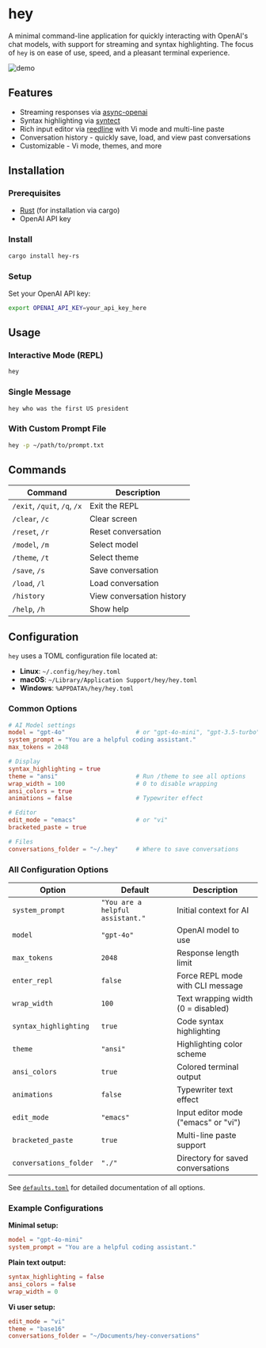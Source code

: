 # hey

A minimal command-line application for quickly interacting with OpenAI's chat models, with support for streaming and syntax highlighting. The focus of `hey` is on ease of use, speed, and a pleasant terminal experience.

![demo](./hey_demo.gif)

## Features

- Streaming responses via [async-openai](https://github.com/64bit/async-openai)
- Syntax highlighting via [syntect](https://github.com/trishume/syntect)
- Rich input editor via [reedline](https://github.com/nushell/reedline) with Vi mode and multi-line paste
- Conversation history - quickly save, load, and view past conversations
- Customizable - Vi mode, themes, and more

## Installation

### Prerequisites

- [Rust](https://rustup.rs/) (for installation via cargo)
- OpenAI API key

### Install

```bash
cargo install hey-rs
```

### Setup

Set your OpenAI API key:

```bash
export OPENAI_API_KEY=your_api_key_here
```

## Usage

### Interactive Mode (REPL)

```bash
hey
```

### Single Message

```bash
hey who was the first US president
```

### With Custom Prompt File

```bash
hey -p ~/path/to/prompt.txt
```

## Commands

| Command | Description |
| --- | --- |
| `/exit`, `/quit`, `/q`, `/x` | Exit the REPL |
| `/clear`, `/c` | Clear screen |
| `/reset`, `/r` | Reset conversation |
| `/model`, `/m` | Select model |
| `/theme`, `/t` | Select theme |
| `/save`, `/s` | Save conversation |
| `/load`, `/l` | Load conversation |
| `/history` | View conversation history |
| `/help`, `/h` | Show help |

## Configuration

`hey` uses a TOML configuration file located at:

- **Linux**: `~/.config/hey/hey.toml`
- **macOS**: `~/Library/Application Support/hey/hey.toml`
- **Windows**: `%APPDATA%/hey/hey.toml`

### Common Options

```toml
# AI Model settings
model = "gpt-4o"                    # or "gpt-4o-mini", "gpt-3.5-turbo"
system_prompt = "You are a helpful coding assistant."
max_tokens = 2048

# Display
syntax_highlighting = true
theme = "ansi"                      # Run /theme to see all options
wrap_width = 100                    # 0 to disable wrapping
ansi_colors = true
animations = false                  # Typewriter effect

# Editor
edit_mode = "emacs"                 # or "vi"
bracketed_paste = true

# Files
conversations_folder = "~/.hey"     # Where to save conversations
```

### All Configuration Options

| Option | Default | Description |
| --- | --- | --- |
| `system_prompt` | `"You are a helpful assistant."` | Initial context for AI |
| `model` | `"gpt-4o"` | OpenAI model to use |
| `max_tokens` | `2048` | Response length limit |
| `enter_repl` | `false` | Force REPL mode with CLI message |
| `wrap_width` | `100` | Text wrapping width (0 = disabled) |
| `syntax_highlighting` | `true` | Code syntax highlighting |
| `theme` | `"ansi"` | Highlighting color scheme |
| `ansi_colors` | `true` | Colored terminal output |
| `animations` | `false` | Typewriter text effect |
| `edit_mode` | `"emacs"` | Input editor mode ("emacs" or "vi") |
| `bracketed_paste` | `true` | Multi-line paste support |
| `conversations_folder` | `"./"` | Directory for saved conversations |

See [`defaults.toml`](./defaults.toml) for detailed documentation of all options.

### Example Configurations

**Minimal setup:**
```toml
model = "gpt-4o-mini"
system_prompt = "You are a helpful coding assistant."
```

**Plain text output:**
```toml
syntax_highlighting = false
ansi_colors = false
wrap_width = 0
```

**Vi user setup:**
```toml
edit_mode = "vi"
theme = "base16"
conversations_folder = "~/Documents/hey-conversations"
```

